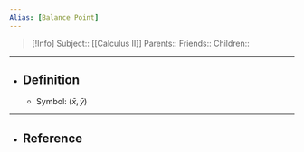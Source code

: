 ```yaml
---
Alias: [Balance Point]
---
```

> [!Info]
> Subject:: [[Calculus II]]
> Parents:: 
> Friends:: 
> Children:: 
---
- ## Definition
	- Symbol: $\left( \bar{x},\bar{y} \right)$
---
- ## Reference